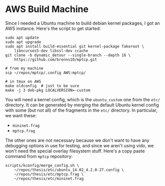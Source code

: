 AWS Build Machine
=================

Since I needed a Ubuntu machine to build debian kernel packages, I got an AWS
instance. Here's the script to get started:

    sudo apt update
    sudo apt upgrade
    sudo apt install build-essential git kernel-package fakeroot \
        libncurses5-dev libssl-dev ccache
    git clone -b dynamic_detour --single-branch --depth 16 \
        https://github.com/brenns10/mptcp.git

    # from my machine
    scp ~/repos/mptcp/.config AWS:mptcp/

    # in tmux on AWS
    make oldconfig  # just to be sure
    make -j 3 deb-pkg LOCALVERSION=-custom

You will need a kernel config, which is the `ubuntu_custom` one from the `etc/`
directory. It can be generated by merging the default Ubuntu kernel config with
some (but not all) of the fragments in the `etc/` directory. In particular, we
want these:

- `mininet.frag`
- `mptcp.frag`

The other ones are not necessary because we don't want to have any debugging
options in use for testing, and since we aren't using vido, we won't need the
special overlay filesystem stuff. Here's a copy paste command from `mptcp`
repository:

    scripts/kconfig/merge_config.sh \
        ~/repos/thesis/etc/ubuntu_14.02_4.2.0-27.config \
        ~/repos/thesis/etc/mptcp.frag \
        ~/repos/thesis/etc/mininet.frag
